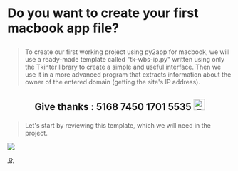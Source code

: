 # <p id="UP">Do you want to create your first macbook app file?</p>

> To create our first working project using py2app for macbook, we will use a ready-made template called "tk-wbs-ip.py" written using only the Tkinter library to create a simple and useful interface. Then we use it in a more advanced program that extracts information about the owner of the entered domain (getting the site's IP address).

## <p align="center">Give thanks : 5168 7450 1701 5535 <a href="https://en.privatbank.ua/all-ways-to-receive-send-an-international-transfer"><img src="https://upload.wikimedia.org/wikipedia/uk/f/ff/%D0%9B%D0%BE%D0%B3%D0%BE%D1%82%D0%B8%D0%BF_%D0%9F%D1%80%D0%B8%D0%B2%D0%B0%D1%8224.png" width = "25" alt="Privat Bank UA"> </a></p>

> Let's start by reviewing this template, which we will need in the project.

>

<img src="https://github.com/syroiezhin/website-IP/blob/main/image.svg" />

[⇪](#UP)
